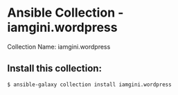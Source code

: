 # Ansible Collection - iamgini.wordpress

Collection Name: iamgini.wordpress

## Install this collection:

```shell
$ ansible-galaxy collection install iamgini.wordpress
```
